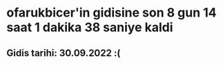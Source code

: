 # ofarukbicer'in gidisine son 8 gun 14 saat 1 dakika 38 saniye kaldi

## Gidis tarihi: 30.09.2022 :(